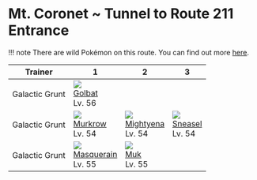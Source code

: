 # Mt. Coronet ~ Tunnel to Route 211 Entrance

!!! note
    There are wild Pokémon on this route. You can find out more [here](../../wild_pokemon/mt_coronet__tunnel_to_route_211_entrance/).


Trainer        | 1                                  | 2                                 | 3
---            | ---                                | ---                               | ---
Galactic Grunt | ![][042]<br>[Golbat]<br>Lv. 56     | &nbsp;                            | &nbsp;
Galactic Grunt | ![][198]<br>[Murkrow]<br>Lv. 54    | ![][262]<br>[Mightyena]<br>Lv. 54 | ![][215]<br>[Sneasel]<br>Lv. 54
Galactic Grunt | ![][284]<br>[Masquerain]<br>Lv. 55 | ![][089]<br>[Muk]<br>Lv. 55       | &nbsp;

[Golbat]: ../../pokemon_changes/042/
[Muk]: ../../pokemon_changes/089/
[Murkrow]: ../../pokemon_changes/198/
[Sneasel]: ../../pokemon_changes/215/
[Mightyena]: ../../pokemon_changes/262/
[Masquerain]: ../../pokemon_changes/284/
[042]: ../img/pokemon/042.png
[089]: ../img/pokemon/089.png
[198]: ../img/pokemon/198.png
[215]: ../img/pokemon/215.png
[262]: ../img/pokemon/262.png
[284]: ../img/pokemon/284.png
